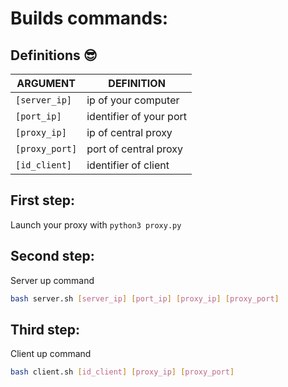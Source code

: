 # Builds commands:

## Definitions :sunglasses:

| ARGUMENT       | DEFINITION              |
| -------------- | ----------------------- |
| `[server_ip]`  | ip of your computer     |
| `[port_ip]`    | identifier of your port |
| `[proxy_ip]`   | ip of central proxy     |
| `[proxy_port]` | port of central proxy   |
| `[id_client]`  | identifier of client    |

## First step:

Launch your proxy with `python3 proxy.py`

## Second step:

Server up command

```bash
bash server.sh [server_ip] [port_ip] [proxy_ip] [proxy_port]
```

## Third step:

Client up command

```bash
bash client.sh [id_client] [proxy_ip] [proxy_port]
```
